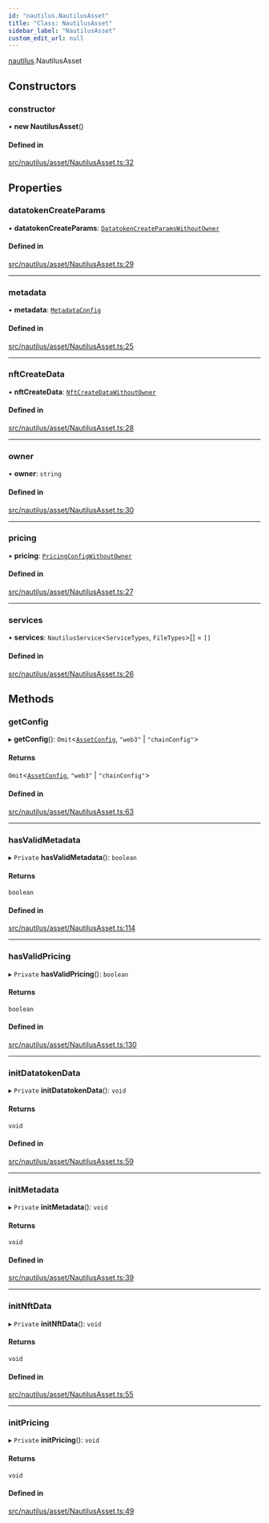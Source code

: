 ```yaml
---
id: "nautilus.NautilusAsset"
title: "Class: NautilusAsset"
sidebar_label: "NautilusAsset"
custom_edit_url: null
---
```


[nautilus](../modules/nautilus.md).NautilusAsset

## Constructors

### constructor

• **new NautilusAsset**()

#### Defined in

[src/nautilus/asset/NautilusAsset.ts:32](https://github.com/deltaDAO/nautilus/blob/e68220d/src/nautilus/asset/NautilusAsset.ts#L32)

## Properties

### datatokenCreateParams

• **datatokenCreateParams**: [`DatatokenCreateParamsWithoutOwner`](../modules/types.md#datatokencreateparamswithoutowner)

#### Defined in

[src/nautilus/asset/NautilusAsset.ts:29](https://github.com/deltaDAO/nautilus/blob/e68220d/src/nautilus/asset/NautilusAsset.ts#L29)

___

### metadata

• **metadata**: [`MetadataConfig`](../modules/types.md#metadataconfig)

#### Defined in

[src/nautilus/asset/NautilusAsset.ts:25](https://github.com/deltaDAO/nautilus/blob/e68220d/src/nautilus/asset/NautilusAsset.ts#L25)

___

### nftCreateData

• **nftCreateData**: [`NftCreateDataWithoutOwner`](../modules/types.md#nftcreatedatawithoutowner)

#### Defined in

[src/nautilus/asset/NautilusAsset.ts:28](https://github.com/deltaDAO/nautilus/blob/e68220d/src/nautilus/asset/NautilusAsset.ts#L28)

___

### owner

• **owner**: `string`

#### Defined in

[src/nautilus/asset/NautilusAsset.ts:30](https://github.com/deltaDAO/nautilus/blob/e68220d/src/nautilus/asset/NautilusAsset.ts#L30)

___

### pricing

• **pricing**: [`PricingConfigWithoutOwner`](../modules/nautilus.md#pricingconfigwithoutowner)

#### Defined in

[src/nautilus/asset/NautilusAsset.ts:27](https://github.com/deltaDAO/nautilus/blob/e68220d/src/nautilus/asset/NautilusAsset.ts#L27)

___

### services

• **services**: `NautilusService`<`ServiceTypes`, `FileTypes`\>[] = `[]`

#### Defined in

[src/nautilus/asset/NautilusAsset.ts:26](https://github.com/deltaDAO/nautilus/blob/e68220d/src/nautilus/asset/NautilusAsset.ts#L26)

## Methods

### getConfig

▸ **getConfig**(): `Omit`<[`AssetConfig`](../interfaces/types.AssetConfig.md), ``"web3"`` \| ``"chainConfig"``\>

#### Returns

`Omit`<[`AssetConfig`](../interfaces/types.AssetConfig.md), ``"web3"`` \| ``"chainConfig"``\>

#### Defined in

[src/nautilus/asset/NautilusAsset.ts:63](https://github.com/deltaDAO/nautilus/blob/e68220d/src/nautilus/asset/NautilusAsset.ts#L63)

___

### hasValidMetadata

▸ `Private` **hasValidMetadata**(): `boolean`

#### Returns

`boolean`

#### Defined in

[src/nautilus/asset/NautilusAsset.ts:114](https://github.com/deltaDAO/nautilus/blob/e68220d/src/nautilus/asset/NautilusAsset.ts#L114)

___

### hasValidPricing

▸ `Private` **hasValidPricing**(): `boolean`

#### Returns

`boolean`

#### Defined in

[src/nautilus/asset/NautilusAsset.ts:130](https://github.com/deltaDAO/nautilus/blob/e68220d/src/nautilus/asset/NautilusAsset.ts#L130)

___

### initDatatokenData

▸ `Private` **initDatatokenData**(): `void`

#### Returns

`void`

#### Defined in

[src/nautilus/asset/NautilusAsset.ts:59](https://github.com/deltaDAO/nautilus/blob/e68220d/src/nautilus/asset/NautilusAsset.ts#L59)

___

### initMetadata

▸ `Private` **initMetadata**(): `void`

#### Returns

`void`

#### Defined in

[src/nautilus/asset/NautilusAsset.ts:39](https://github.com/deltaDAO/nautilus/blob/e68220d/src/nautilus/asset/NautilusAsset.ts#L39)

___

### initNftData

▸ `Private` **initNftData**(): `void`

#### Returns

`void`

#### Defined in

[src/nautilus/asset/NautilusAsset.ts:55](https://github.com/deltaDAO/nautilus/blob/e68220d/src/nautilus/asset/NautilusAsset.ts#L55)

___

### initPricing

▸ `Private` **initPricing**(): `void`

#### Returns

`void`

#### Defined in

[src/nautilus/asset/NautilusAsset.ts:49](https://github.com/deltaDAO/nautilus/blob/e68220d/src/nautilus/asset/NautilusAsset.ts#L49)
